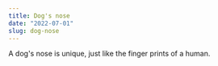 ```yaml
---
title: Dog's nose
date: "2022-07-01"
slug: dog-nose
---
```


A dog's nose is unique, just like the finger prints of a human.